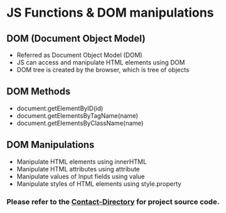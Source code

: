 # JS Functions & DOM manipulations

## DOM (Document Object Model)

- Referred as Document Object Model (DOM)
- JS can access and manipulate HTML elements using DOM
- DOM tree is created by the browser, which is tree of objects

## DOM Methods

- document.getElementByID(id)
- document.getElementsByTagName(name)
- document.getElementsByClassName(name)

## DOM Manipulations

- Manipulate HTML elements using innerHTML
- Manipulate HTML attributes using attribute
- Manipulate values of Input fields using value
- Manipulate styles of HTML elements using style.property

### Please refer to the [Contact-Directory]() for project source code.
